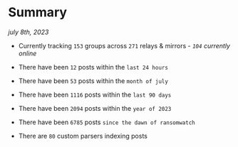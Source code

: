 
# Summary
_july 8th, 2023_

- Currently tracking `153` groups across `271` relays & mirrors - _`104` currently online_

- There have been `12` posts within the `last 24 hours`

- There have been `53` posts within the `month of july`

- There have been `1116` posts within the `last 90 days`

- There have been `2094` posts within the `year of 2023`

- There have been `6785` posts `since the dawn of ransomwatch`

- There are `80` custom parsers indexing posts

